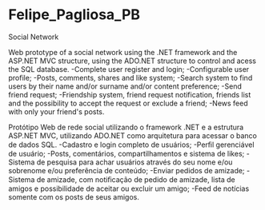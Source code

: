 # Felipe_Pagliosa_PB
Social Network

Web prototype of a social network using the .NET framework and the ASP.NET MVC structure, using the ADO.NET structure to control and acess the SQL database.
-Complete user register and login;
-Configurable user profile;
-Posts, comments, shares and like system;
-Search system to find users by their name and/or surname and/or content preference;
-Send friend request;
-Friendship system, friend request notification, friends list and the possibility to accept the request or exclude a friend;
-News feed with only your friend's posts.

Protótipo Web de rede social utilizando o framework .NET e a estrutura ASP.NET MVC, utilizando ADO.NET como arquitetura para acessar o banco de dados SQL.
-Cadastro e login completo de usuários; 
-Perﬁl gerenciável de usuário; 
-Posts, comentários, compartilhamentos e sistema de likes; 
-Sistema de pesquisa para achar usuários através do seu nome e/ou sobrenome e/ou preferência de conteúdo;
-Enviar pedidos de amizade;
-Sistema de amizade, com notiﬁcação de pedido de amizade, lista de amigos e possibilidade de aceitar ou excluir um amigo; 
-Feed de notícias somente com os posts de seus amigos.
